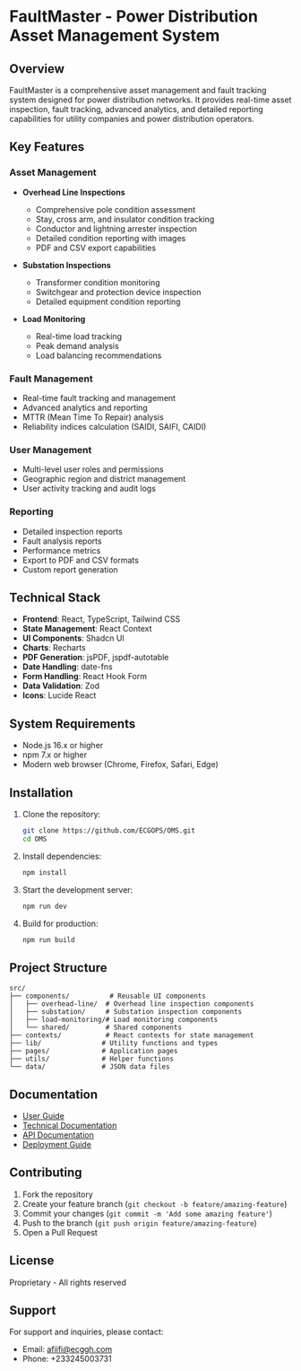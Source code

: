 # FaultMaster - Power Distribution Asset Management System

## Overview
FaultMaster is a comprehensive asset management and fault tracking system designed for power distribution networks. It provides real-time asset inspection, fault tracking, advanced analytics, and detailed reporting capabilities for utility companies and power distribution operators.

## Key Features

### Asset Management
- **Overhead Line Inspections**
  - Comprehensive pole condition assessment
  - Stay, cross arm, and insulator condition tracking
  - Conductor and lightning arrester inspection
  - Detailed condition reporting with images
  - PDF and CSV export capabilities

- **Substation Inspections**
  - Transformer condition monitoring
  - Switchgear and protection device inspection
  - Detailed equipment condition reporting

- **Load Monitoring**
  - Real-time load tracking
  - Peak demand analysis
  - Load balancing recommendations

### Fault Management
- Real-time fault tracking and management
- Advanced analytics and reporting
- MTTR (Mean Time To Repair) analysis
- Reliability indices calculation (SAIDI, SAIFI, CAIDI)

### User Management
- Multi-level user roles and permissions
- Geographic region and district management
- User activity tracking and audit logs

### Reporting
- Detailed inspection reports
- Fault analysis reports
- Performance metrics
- Export to PDF and CSV formats
- Custom report generation

## Technical Stack
- **Frontend**: React, TypeScript, Tailwind CSS
- **State Management**: React Context
- **UI Components**: Shadcn UI
- **Charts**: Recharts
- **PDF Generation**: jsPDF, jspdf-autotable
- **Date Handling**: date-fns
- **Form Handling**: React Hook Form
- **Data Validation**: Zod
- **Icons**: Lucide React

## System Requirements
- Node.js 16.x or higher
- npm 7.x or higher
- Modern web browser (Chrome, Firefox, Safari, Edge)

## Installation
1. Clone the repository:
   ```bash
   git clone https://github.com/ECGOPS/OMS.git
   cd OMS
   ```

2. Install dependencies:
   ```bash
   npm install
   ```

3. Start the development server:
   ```bash
   npm run dev
   ```

4. Build for production:
   ```bash
   npm run build
   ```

## Project Structure
```
src/
├── components/          # Reusable UI components
│   ├── overhead-line/  # Overhead line inspection components
│   ├── substation/     # Substation inspection components
│   ├── load-monitoring/# Load monitoring components
│   └── shared/         # Shared components
├── contexts/           # React contexts for state management
├── lib/               # Utility functions and types
├── pages/             # Application pages
├── utils/             # Helper functions
└── data/              # JSON data files
```

## Documentation
- [User Guide](docs/user-guide.md)
- [Technical Documentation](docs/technical.md)
- [API Documentation](docs/api.md)
- [Deployment Guide](docs/deployment.md)

## Contributing
1. Fork the repository
2. Create your feature branch (`git checkout -b feature/amazing-feature`)
3. Commit your changes (`git commit -m 'Add some amazing feature'`)
4. Push to the branch (`git push origin feature/amazing-feature`)
5. Open a Pull Request

## License
Proprietary - All rights reserved

## Support
For support and inquiries, please contact:
- Email: afiifi@ecggh.com
- Phone: +233245003731
